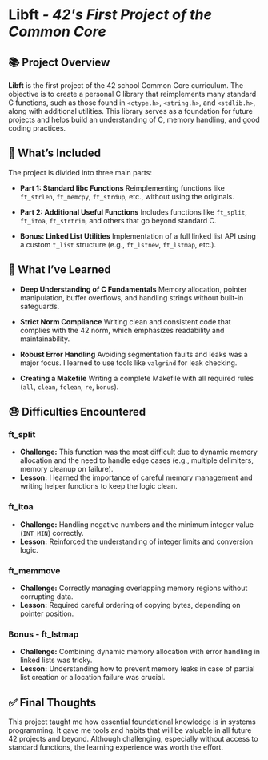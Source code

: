 # Libft *- 42's First Project of the Common Core*

## 📚 Project Overview

**Libft** is the first project of the 42 school Common Core curriculum. The objective is to create a personal C library that reimplements many standard C functions, such as those found in `<ctype.h>`, `<string.h>`, and `<stdlib.h>`, along with additional utilities. This library serves as a foundation for future projects and helps build an understanding of C, memory handling, and good coding practices.

## 📁 What’s Included

The project is divided into three main parts:

* **Part 1: Standard libc Functions**
  Reimplementing functions like `ft_strlen`, `ft_memcpy`, `ft_strdup`, etc., without using the originals.

* **Part 2: Additional Useful Functions**
  Includes functions like `ft_split`, `ft_itoa`, `ft_strtrim`, and others that go beyond standard C.

* **Bonus: Linked List Utilities**
  Implementation of a full linked list API using a custom `t_list` structure (e.g., `ft_lstnew`, `ft_lstmap`, etc.).

## 🧠 What I’ve Learned

* **Deep Understanding of C Fundamentals**
  Memory allocation, pointer manipulation, buffer overflows, and handling strings without built-in safeguards.

* **Strict Norm Compliance**
  Writing clean and consistent code that complies with the 42 norm, which emphasizes readability and maintainability.

* **Robust Error Handling**
  Avoiding segmentation faults and leaks was a major focus. I learned to use tools like `valgrind` for leak checking.

* **Creating a Makefile**
  Writing a complete Makefile with all required rules (`all`, `clean`, `fclean`, `re`, `bonus`).

## 😓 Difficulties Encountered

### ft\_split

* **Challenge:** This function was the most difficult due to dynamic memory allocation and the need to handle edge cases (e.g., multiple delimiters, memory cleanup on failure).
* **Lesson:** I learned the importance of careful memory management and writing helper functions to keep the logic clean.

### ft\_itoa

* **Challenge:** Handling negative numbers and the minimum integer value (`INT_MIN`) correctly.
* **Lesson:** Reinforced the understanding of integer limits and conversion logic.

### ft\_memmove

* **Challenge:** Correctly managing overlapping memory regions without corrupting data.
* **Lesson:** Required careful ordering of copying bytes, depending on pointer position.

### Bonus - ft\_lstmap

* **Challenge:** Combining dynamic memory allocation with error handling in linked lists was tricky.
* **Lesson:** Understanding how to prevent memory leaks in case of partial list creation or allocation failure was crucial.

## ✅ Final Thoughts

This project taught me how essential foundational knowledge is in systems programming. It gave me tools and habits that will be valuable in all future 42 projects and beyond. Although challenging, especially without access to standard functions, the learning experience was worth the effort.
